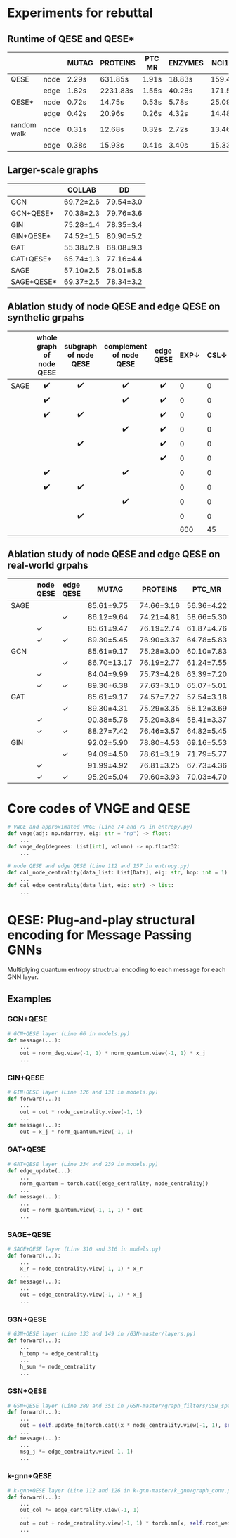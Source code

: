 # Experiments for rebuttal
## Runtime of QESE and QESE*
|             |      | MUTAG | PROTEINS | PTC MR  | ENZYMES  | NCI109  | NCI1    | IMDB-M  | IMDB-B | BZR   | COX2   | molhiv  | EXP    | CSL    | graph8c | SR25  | ZINC    | BACE   | BBBP   | Tox21  | ToxCast | SIDER    | ClinTox | Peptides-func | Peptides-struct | COLLAB   | DD      | REDDIT-B |
|-------------|------|-------|----------|---------|----------|---------|---------|---------|--------|-------|--------|---------|--------|--------|---------|-------|---------|--------|--------|--------|---------|----------|---------|---------------|-----------------|----------|---------|----------|
| QESE        | node | 2.29s | 631.85s  | 1.91s   | 18.83s   | 159.48s | 159.21s | 20.12s  | 22.37s | 8.56s | 16.80s | 778.75s | 36.85s | 48.39s | 36.27s  | 0.66s | 135.81s | 34.75s | 25.77s | 88.18s | 95.63s  | 570.11s  | 37.33s  | -             | -               | -        | -       | -        |
|             | edge | 1.82s | 2231.83s | 1.55s   | 40.28s   | 171.58s | 196.08s | 35.99s  | 52.27s | 9.49s | 20.79s | 919.97s | 57.27s | 63.73s | 22.23s  | 0.92s | 117.66s | 37.83s | 28.19s | 80.07s | 95.64s  | 1070.88s | 43.87s  | -             | -               | -        | -       | -        |
| QESE*       | node | 0.72s | 14.75s   | 0.53s   | 5.78s    | 25.09s  | 26.16s  | 12.03s  | 13.35s | 1.88s | 2.94s  | 144.38s | 9.50s  | 0.56s  | 12.95s  | 0.31s | 44.48s  | 6.17s  | 9.80s  | 20.23s | 23.57s  | 11.85s   | 4.78s   | 656.73s       | 668.36s         | 2137.60s | 190.66s | 723.95s  |
|             | edge | 0.42s | 20.96s   | 0.26s   | 4.32s    | 14.48s  | 17.51s  | 5.05s   | 9.32s  | 1.87s | 2.58s  | 101.13s | 9.02s  | 0.74s  | 6.78s   | 0.20s | 17.64s  | 5.78s  | 5.41s  | 8.38s  | 9.58s   | 12.16s   | 2.78s   | 793.43s       | 756.60s         | 3594.15s | 585.55s | 1411.63s |
| random walk | node | 0.31s | 12.68s   | 0.32s   | 2.72s    | 13.46s  | 12.58s  | 2.41s   | 2.14s  | 1.98s | 2.12s  | 97.80s  | 0.53s  | 0.59s  | 5.07s   | 0.07s | 24.17s  | 6.32s  | 8.82s  | 13.38s | 10.57s  | 13.22s   | 4.28s   | 1496.63s      | 996.98s         | 656.98s  | 369.16s | 264.80s  |
|             | edge | 0.38s | 15.93s   | 0.41s   | 3.40s    | 15.33s  | 16.89s  | 2.93s   | 3.55s  | 2.36s | 2.94s  | 116.73s | 0.43s  | 0.71s  | 6.62s   | 0.11s | 30.51s  | 8.34s  | 9.27s  | 18.75s | 12.28s  | 16.26s   | 3.93s   | 1638.47s      | 1191.35s        | 830.93s  | 432.59s | 304.96s  |

## Larger-scale graphs
|            | COLLAB | DD    |
|------------|--------|-------|
| GCN        | 69.72±2.6  | 79.54±3.0 |
| GCN+QESE*  | 70.38±2.3  | 79.76±3.6 |
| GIN        | 75.28±1.4  | 78.35±3.4 |
| GIN+QESE*  | 74.52±1.5  | 80.90±5.2 |
| GAT        | 55.38±2.8  | 68.08±9.3 |
| GAT+QESE*  | 65.74±1.3  | 77.16±4.4 |
| SAGE       | 57.10±2.5  | 78.01±5.8 |
| SAGE+QESE* | 69.37±2.5  | 78.34±3.2 |

## Ablation study of node QESE and edge QESE on synthetic grpahs
|      |  whole graph of node QESE |     subgraph of node QESE     |   complement of node QESE    | edge QESE |   EXP↓   |   CSL↓   |    graph8c↓      |   SR25↓    |
|------|:-----:|:--------:|:----:|:----:|------|------|----------|-------|
| SAGE | ✔️     | ✔️        | ✔️    | ✔️    | 0    | 0    | 0        | 0     |
|      | ✔️     |          | ✔️    | ✔️    | 0    | 0    | 0        | 0     |
|      | ✔️     | ✔️        |      | ✔️    | 0    | 0    | 0        | 0     |
|      |       |          | ✔️    | ✔️    | 0    | 0    | 0        | 0     |
|      |       | ✔️        |      | ✔️    | 0    | 0    | 0        | 0     |
|      |       |          |      | ✔️    | 0    | 0    | 0        | 105   |
|      | ✔️     |          | ✔️    |      | 0    | 0    | 0        | 0     |
|      | ✔️     | ✔️        |      |      | 0    | 0    | 0        | 0     |
|      |       |          | ✔️    |      | 0    | 0    | 0        | 0     |
|      |       | ✔️        |      |      | 0    | 0    | 0        | 0     |
|      |       |          |      |      | 600  | 45   | 349      | 105   |

## Ablation study of node QESE and edge QESE on real-world grpahs
|      | node QESE | edge QESE | MUTAG       | PROTEINS   | PTC_MR     | ENZYMES    | NCI109     | NCI1       | IMDB-MULTI | IMDB-BINARY |
|------|-----------|-----------|-------------|------------|------------|------------|------------|------------|------------|-------------|
| SAGE |           |           | 85.61±9.75  | 74.66±3.16 | 56.36±4.22 | 28.33±4.65 | 63.34±2.24 | 63.75±2.15 | 37.73±2.29 | 53.90±3.45  |
|      |           | ✓         | 86.12±9.64  | 74.21±4.81 | 58.66±5.30 | 27.83±4.02 | 64.26±2.16 | 64.87±2.36 | 42.60±4.98 | 58.90±4.09  |
|      | ✓         |           | 85.61±9.47  | 76.19±2.74 | 61.87±4.76 | 28.17±3.69 | 64.07±1.97 | 64.62±1.86 | 45.33±4.00 | 65.30±5.90  |
|      | ✓         | ✓         | 89.30±5.45  | 76.90±3.37 | 64.78±5.83 | 30.83±4.61 | 64.91±3.10 | 64.99±1.93 | 45.27±4.78 | 71.40±3.20  |
| GCN  |           |           | 85.61±9.17  | 75.28±3.00 | 60.10±7.83 | 24.50±6.01 | 63.24±2.32 | 63.99±2.26 | 35.40±3.02 | 52.30±4.63  |
|      |           | ✓         | 86.70±13.17 | 76.19±2.77 | 61.24±7.55 | 26.50±3.53 | 63.93±4.62 | 63.26±4.72 | 40.27±3.60 | 69.30±7.25  |
|      | ✓         |           | 84.04±9.99  | 75.73±4.26 | 63.39±7.20 | 33.00±4.40 | 64.21±5.21 | 63.95±6.80 | 43.67±3.52 | 60.60±4.90  |
|      | ✓         | ✓         | 89.30±6.38  | 77.63±3.10 | 65.07±5.01 | 34.33±4.73 | 65.50±1.92 | 64.87±1.94 | 42.20±2.81 | 68.90±2.39  |
| GAT  |           |           | 85.61±9.17  | 74.57±7.27 | 57.54±3.18 | 26.67±5.77 | 63.29±2.31 | 62.85±3.48 | 36.00±3.00 | 51.80±3.52  |
|      |           | ✓         | 89.30±4.31  | 75.29±3.35 | 58.12±3.69 | 24.67±2.67 | 62.01±5.83 | 63.45±2.62 | 39.67±2.11 | 61.60±5.26  |
|      | ✓         |           | 90.38±5.78  | 75.20±3.84 | 58.41±3.37 | 24.67±2.87 | 59.29±6.38 | 61.36±5.21 | 40.93±2.08 | 60.30±3.20  |
|      | ✓         | ✓         | 88.27±7.42  | 76.46±3.57 | 64.82±5.45 | 26.00±4.16 | 64.14±2.10 | 64.62±2.09 | 41.47±3.62 | 65.90±4.61  |
| GIN  |           |           | 92.02±5.90  | 78.80±4.53 | 69.16±5.53 | 39.50±4.66 | 77.47±2.18 | 77.91±2.53 | 49.20±2.89 | 74.20±2.86  |
|      |           | ✓         | 94.09±4.50  | 78.61±3.19 | 71.79±5.77 | 41.33±5.49 | 75.96±2.87 | 78.73±2.33 | 48.93±3.60 | 72.10±3.88  |
|      | ✓         |           | 91.99±4.92  | 76.81±3.25 | 67.73±4.36 | 43.17±5.87 | 77.63±1.68 | 79.49±1.90 | 48.27±4.02 | 73.90±4.99  |
|      | ✓         | ✓         | 95.20±5.04  | 79.60±3.93 | 70.03±4.70 | 48.83±6.67 | 75.33±2.21 | 74.70±2.56 | 49.33±3.20 | 72.50±2.84  |

# Core codes of VNGE and QESE
```python
# VNGE and approximated VNGE (Line 74 and 79 in entropy.py)
def vnge(adj: np.ndarray, eig: str = "np") -> float:
    ...
def vnge_deg(degrees: List[int], volumn) -> np.float32:
    ...
```

```python
# node QESE and edge QESE (Line 112 and 157 in entropy.py)
def cal_node_centrality(data_list: List[Data], eig: str, hop: int = 1) -> list:
    ...
def cal_edge_centrality(data_list, eig: str) -> list:
    ...
```

# QESE: Plug-and-play structural encoding for Message Passing GNNs
Multiplying quantum entropy structrual encoding to each message for each GNN layer.
## Examples
### GCN+QESE
```python
# GCN+QESE layer (Line 66 in models.py)
def message(...):
    ...
    out = norm_deg.view(-1, 1) * norm_quantum.view(-1, 1) * x_j
    ...
```
### GIN+QESE
```python
# GIN+QESE layer (Line 126 and 131 in models.py)
def forward(...):
    ...
    out = out * node_centrality.view(-1, 1)
    ...
def message(...):
    out = x_j * norm_quantum.view(-1, 1)
```
### GAT+QESE
```python
# GAT+QESE layer (Line 234 and 239 in models.py)
def edge_update(...):
    ...
    norm_quantum = torch.cat([edge_centrality, node_centrality])
    ...
def message(...):
    ...
    out = norm_quantum.view(-1, 1, 1) * out
    ...
```

### SAGE+QESE
```python
# SAGE+QESE layer (Line 310 and 316 in models.py)
def forward(...):
    ...
    x_r = node_centrality.view(-1, 1) * x_r
    ...
def message(...):
    ...
    out = edge_centrality.view(-1, 1) * x_j
    ...
```

### G3N+QESE
```python
# G3N+QESE layer (Line 133 and 149 in /G3N-master/layers.py)
def forward(...):
    ...
    h_temp *= edge_centrality
    ...
    h_sum *= node_centrality
    ...
```

### GSN+QESE
```python
# GSN+QESE layer (Line 289 and 351 in /GSN-master/graph_filters/GSN_sparse.py)
def forward(...):
    ...
    out = self.update_fn(torch.cat((x * node_centrality.view(-1, 1), self.propagate(edge_index=edge_index, x=x, identifiers=identifiers, edge_centrality=edge_centrality)), -1))
    ...
def message(...):
    ...
    msg_j *= edge_centrality.view(-1, 1)
    ...
```

### k-gnn+QESE
```python
# k-gnn+QESE layer (Line 112 and 126 in k-gnn-master/k_gnn/graph_conv.py)
def forward(...):
    ...
    out_col *= edge_centrality.view(-1, 1)
    ...
    out = out + node_centrality.view(-1, 1) * torch.mm(x, self.root_weight)
    ...
```
